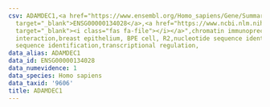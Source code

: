 ```yaml
---
csv: ADAMDEC1,<a href="https://www.ensembl.org/Homo_sapiens/Gene/Summary?db=core;g=ENSG00000134028"
  target="_blank">ENSG00000134028</a>,<a href="https://www.ncbi.nlm.nih.gov/pubmed/22863008"
  target="_blank"><i class="fas fa-file"></i></a>",chromatin immunoprecipitation assay,direct
  interaction,breast epithelium, BPE cell, R2,nucleotide sequence identification,nucleotide
  sequence identification,transcriptional regulation,
data_alias: ADAMDEC1
data_id: ENSG00000134028
data_numevidence: 1
data_species: Homo sapiens
data_taxid: '9606'
title: ADAMDEC1
---
```

